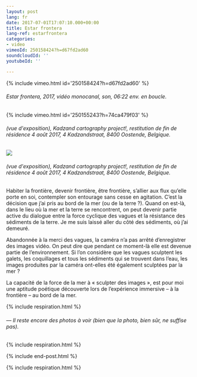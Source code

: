 ```yaml
---
layout: post
lang: fr
date: 2017-07-01T17:07:10.000+00:00
title: Estar frontera
lang-ref: estarfrontera
categories:
- video
vimeoId: 250158424?h=d67fd2ad60
soundcloudId: ''
youtubeId: ''

---
```

{% include vimeo.html id='250158424?h=d67fd2ad60' %}

###### _Estar frontera_, 2017, vidéo monocanal, son, 06:22 env. en boucle.

{% include vimeo.html id='250155243?h=74ca479f03' %}

###### (vue d'exposition), _Kadzand cartography project!_, restitution de fin de résidence 4 août 2017, 4 Kadzandstraat, 8400 Oostende, Belgique.

![](/mepierdoparaver/imgs/estar-frontera-kadzand-up.jpg)

###### (vue d'exposition), _Kadzand cartography project!_, restitution de fin de résidence 4 août 2017, 4 Kadzandstraat, 8400 Oostende, Belgique.

Habiter la frontière, devenir frontière, être frontière, s’allier aux flux qu’elle porte en soi, contempler son entourage sans cesse en agitation. C’est la décision que j’ai pris au bord de la mer (ou de la terre ?). Quand on est-là, dans le lieu où la mer et la terre se rencontrent, on peut devenir partie active du dialogue entre la force cyclique des vagues et la résistance des sédiments de la terre. Je me suis laissé aller du côté des sédiments, où j’ai demeuré.

Abandonnée à la merci des vagues, la caméra n’a pas arrêté d’enregistrer des images vidéo. On peut dire que pendant ce moment-là elle est devenue partie de l’environnement. Si l’on considère que les vagues sculptent les galets, les coquillages et tous les sédiments qui se trouvent dans l’eau, les images produites par la caméra ont-elles été également sculptées par la mer ?

La capacité de la force de la mer à « sculpter des images », est pour moi une aptitude poétique découverte lors de l’expérience immersive – à la frontière – au bord de la mer.

{% include respiration.html %}

###### — _Il reste encore des photos à voir (bien que la photo, bien sûr, ne suffise pas)._

{% include respiration.html %}

{% include end-post.html %}

{% include respiration.html %}